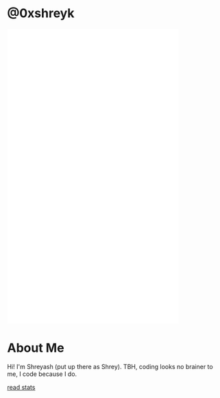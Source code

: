 # @0xshreyk

<img align="center" src="/github-metrics.svg" alt="Metrics" width="400">

# About Me
Hi! I'm Shreyash (put up there as Shrey). TBH, coding looks no brainer to me, I code because I do.


[read stats](https://youtu.be/jPhJbKBuNnA?si=TqxBOA21Ta1O3SbP)
